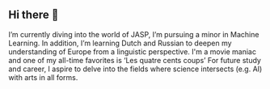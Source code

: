 ## Hi there 👋
I’m currently diving into the world of JASP,
I’m pursuing a minor in Machine Learning.
In addition, I’m learning Dutch and Russian to deepen my understanding of Europe from a linguistic perspective.
I'm a movie maniac and one of my all-time favorites is ‘Les quatre cents coups’
For future study and career, I aspire to delve into the fields where science intersects (e.g. AI) with arts in all forms.



<!--
**Jiazhen-Tang/Jiazhen-Tang** is a ✨ _special_ ✨ repository because its `README.md` (this file) appears on your GitHub profile.

Here are some ideas to get you started:

- 🔭 I’m currently working on JASP

- 👯 I’m looking to collaborate on ...

- 🤔 I’m looking for help with ...
- 💬 Ask me about ...

- 📫 How to reach me: ...
- 😄 Pronouns: ...
- ⚡ Fun fact: ...
-->
